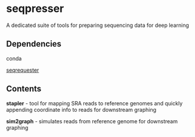 # seqpresser
A dedicated suite of tools for preparing sequencing data for deep learning

## Dependencies

conda

[seqrequester](https://github.com/marbl/seqrequester)

## Contents

**stapler** - tool for mapping SRA reads to reference genomes and quickly appending coordinate info to reads for downstream graphing

**sim2graph** - simulates reads from reference genome for downstream graphing
